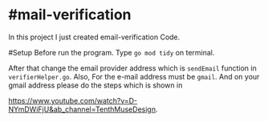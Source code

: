 # #mail-verification
In this project I just created email-verification Code.

#Setup
Before run the program. Type 
`go mod tidy` on terminal. 

After that change the email provider address which is `sendEmail` function in `verifierHelper.go`.
Also, For the e-mail address must be `gmail`. And on your gmail address please do the steps which is shown in

https://www.youtube.com/watch?v=D-NYmDWiFjU&ab_channel=TenthMuseDesign.